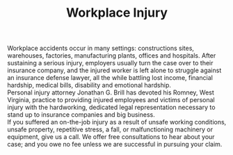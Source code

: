 ---
title: Workplace Injury
meta_description:
weight: 40
icon: user-injured
hide_from_subnav: false
description: >
  You worked hard to build a life for your family, only to have it threatened by a workplace injury. Whether it's lost wages, mounting medical bills, or an uncertain future, we'll help you protect everything you've worked for and get back to providing for your people.
lead: Working Hard For Injured Workplace Accident Victims In West Virginia
body: >-
  Workplace accidents occur in many settings: constructions sites, warehouses, factories, manufacturing plants, offices and hospitals. After sustaining a serious injury, employers usually turn the case over to their insurance company, and the injured worker is left alone to struggle against an insurance defense lawyer, all the while battling lost income, financial hardship, medical bills, disability and emotional hardship.


  Personal injury attorney Jonathan G. Brill has devoted his Romney, West Virginia, practice to providing injured employees and victims of personal injury with the hardworking, dedicated legal representation necessary to stand up to insurance companies and big business.


  If you suffered an on-the-job injury as a result of unsafe working conditions, unsafe property, repetitive stress, a fall, or malfunctioning machinery or equipment, give us a call. We offer free consultations to hear about your case; and you owe no fee unless we are successful in pursuing your claim.
type: practice-areas
---
